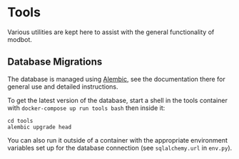 # Tools

Various utilities are kept here to assist with the general functionality of modbot.


## Database Migrations

The database is managed using [Alembic](https://alembic.sqlalchemy.org/), see the documentation there
 for general use and detailed instructions.

To get the latest version of the database, start a shell in the tools container with
`docker-compose up run tools bash` then inside it:

    cd tools
    alembic upgrade head

You can also run it outside of a container with the appropriate environment variables set up for the database
connection (see `sqlalchemy.url` in `env.py`).
